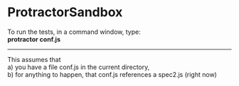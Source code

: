 # ProtractorSandbox

To run the tests, in a command window, type:<br>
<b>protractor conf.js</b>
<hr/>
This assumes that <br>
a) you have a file conf.js in the current directory, <br>
b) for anything to happen, that conf.js references a spec2.js (right now)


